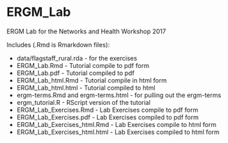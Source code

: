 # ERGM_Lab
ERGM Lab for the Networks and Health Workshop 2017

Includes (.Rmd is Rmarkdown files):

* data/flagstaff_rural.rda - for the exercises
* ERGM_Lab.Rmd - Tutorial compile to pdf form
* ERGM_Lab.pdf - Tutorial compiled to pdf
* ERGM_Lab_html.Rmd - Tutorial compile in html form
* ERGM_Lab_html.html - Tutorial compiled to html
* ergm-terms.Rmd and ergm-terms.html - for pulling out the ergm-terms
* ergm_tutorial.R - RScript version of the tutorial
* ERGM_Lab_Exercises.Rmd - Lab Exercises compile to pdf form
* ERGM_Lab_Exercises.pdf - Lab Exercises compiled to pdf form
* ERGM_Lab_Exercises_html.Rmd - Lab Exercises compile to html form
* ERGM_Lab_Exercises_html.html - Lab Exercises compiled to html form
